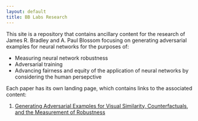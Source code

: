 ```yaml
---
layout: default
title: BB Labs Research
---
```


<!--- ![Under construction](under_construction.jpg) --->

<!--- **This web site is under construction!!!** --->

This site is a repository that contains ancillary content for the research of James R. Bradley and A. Paul Blossom focusing on 
generating adversarial examples for neural networks for the purposes of:

- Measuring neural network robustness
- Adversarial training
- Advancing fairness and equity of the application of neural networks by considering the human persepctive

Each paper has its own landing page, which contains links to the associated content:

1. [Generating Adversarial Examples for Visual Similarity, Counterfactuals, and the Measurement of Robustness](./gae_ga/)
